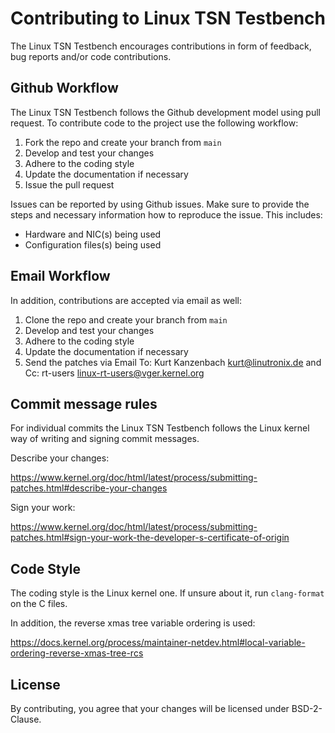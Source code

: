 # Contributing to Linux TSN Testbench

The Linux TSN Testbench encourages contributions in form of feedback, bug
reports and/or code contributions.

## Github Workflow

The Linux TSN Testbench follows the Github development model using pull
request. To contribute code to the project use the following workflow:

1. Fork the repo and create your branch from `main`
2. Develop and test your changes
3. Adhere to the coding style
4. Update the documentation if necessary
5. Issue the pull request

Issues can be reported by using Github issues. Make sure to provide the steps
and necessary information how to reproduce the issue. This includes:

- Hardware and NIC(s) being used
- Configuration files(s) being used

## Email Workflow

In addition, contributions are accepted via email as well:

1. Clone the repo and create your branch from `main`
2. Develop and test your changes
3. Adhere to the coding style
4. Update the documentation if necessary
5. Send the patches via Email To: Kurt Kanzenbach <kurt@linutronix.de> and Cc:
   rt-users <linux-rt-users@vger.kernel.org>

## Commit message rules

For individual commits the Linux TSN Testbench follows the Linux kernel way of
writing and signing commit messages.

Describe your changes:

https://www.kernel.org/doc/html/latest/process/submitting-patches.html#describe-your-changes

Sign your work:

https://www.kernel.org/doc/html/latest/process/submitting-patches.html#sign-your-work-the-developer-s-certificate-of-origin

## Code Style

The coding style is the Linux kernel one. If unsure about it, run
`clang-format` on the C files.

In addition, the reverse xmas tree variable ordering is used:

https://docs.kernel.org/process/maintainer-netdev.html#local-variable-ordering-reverse-xmas-tree-rcs

## License

By contributing, you agree that your changes will be licensed under
BSD-2-Clause.
